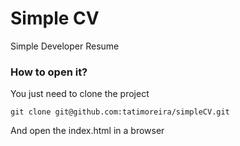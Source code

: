 # Simple CV

Simple Developer Resume

### How to open it?

You just need to clone the project

```
git clone git@github.com:tatimoreira/simpleCV.git
```

And open the index.html in a browser


